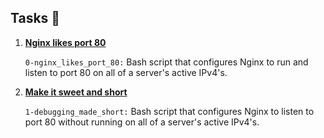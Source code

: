 <h2>Tasks 📃</h2>
    <ol>
        <li>
            <strong>
                <a href="https://github.com/NyasimiPhilip/alx-system_engineering-devops/blob/master/0x0E-web_stack_debugging_1/0-nginx_likes_port_80">Nginx likes port 80</a>
            </strong>
            <p><code>0-nginx_likes_port_80:</code> Bash script that configures Nginx to run and listen to port 80 on all of a server's active IPv4's.</p>
        </li>
        <li>
            <strong>
                <a href="https://github.com/NyasimiPhilip/alx-system_engineering-devops/blob/master/0x0E-web_stack_debugging_1/1-debugging_made_short">Make it sweet and short</a>
            </strong>
            <p><code>1-debugging_made_short:</code> Bash script that configures Nginx to listen to port 80 without running on all of a server's active IPv4's.</p>
        </li>
    </ol>
